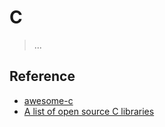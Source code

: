 # C

> ...

## Reference

- [awesome-c](https://github.com/oz123/awesome-c)
- [A list of open source C libraries](https://en.cppreference.com/w/c/links/libs)
